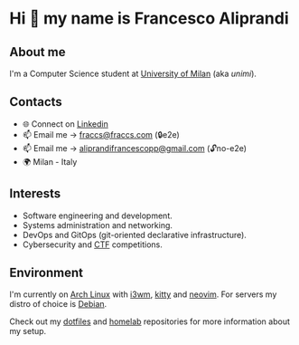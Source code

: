 # Hi 👋 my name is Francesco Aliprandi

## About me

I'm a Computer Science student at [University of Milan](https://en.wikipedia.org/wiki/University_of_Milan) (aka *unimi*).

## Contacts

- 🌐 Connect on [Linkedin](https://www.linkedin.com/in/francesco-cristiano-aliprandi/)
- 📫 Email me -> fraccs@fraccs.com (🔒e2e)
- 📫 Email me -> aliprandifrancescopp@gmail.com (🔓no-e2e)
- 🌍 Milan - Italy

## Interests

- Software engineering and development.
- Systems administration and networking.
- DevOps and GitOps (git-oriented declarative infrastructure).
- Cybersecurity and [CTF](https://en.wikipedia.org/wiki/Capture_the_flag_(cybersecurity)) competitions.

## Environment

I'm currently on [Arch Linux](https://archlinux.org/) with [i3wm](https://i3wm.org/), [kitty](https://sw.kovidgoyal.net/kitty/) and [neovim](https://neovim.io/). For servers my distro of choice is [Debian](https://www.debian.org).

Check out my [dotfiles](https://github.com/fraccs/dotfiles) and [homelab](https://github.com/fraccs/homelab) repositories for more information about my setup.
